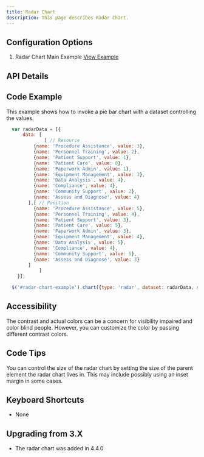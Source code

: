 ```yaml
---
title: Radar Chart
description: This page describes Radar Chart.
---
```


## Configuration Options

1. Radar Chart Main Example [View Example]( ../components/radar/example-index)

## API Details

## Code Example

This example shows how to invoke a pie bar chart with a dataset controlling the values.

```javascript
  var radarData = [{
      data: [
			  [ // Resource
          {name: 'Procedure Assistance', value: 3},
          {name: 'Personnel Training', value: 2},
          {name: 'Patient Support', value: 1},
          {name: 'Patient Care', value: 0},
          {name: 'Paperwork Admin', value: 1},
          {name: 'Equipment Management', value: 3},
          {name: 'Data Analysis', value: 4},
          {name: 'Compliance', value: 4},
          {name: 'Community Support', value: 2},
          {name: 'Assess and Diagnose', value: 4}
        ],[ // Position
          {name: 'Procedure Assistance', value: 5},
          {name: 'Personnel Training', value: 4},
          {name: 'Patient Support', value: 3},
          {name: 'Patient Care', value: 5},
          {name: 'Paperwork Admin', value: 3},
          {name: 'Equipment Management', value: 4},
          {name: 'Data Analysis', value: 5},
          {name: 'Compliance', value: 4},
          {name: 'Community Support', value: 5},
          {name: 'Assess and Diagnose', value: 3}
        ]
			]
    }];

  $('#radar-chart-example').chart({type: 'radar', dataset: radarData, showAxisLabels: false});
```

## Accessibility

The contrast and actual colors can be a concern for visibility impaired and color blind people. However, you can customize the color by passing different contrast colors.

## Code Tips

You can control the size of the radar chart by setting the size of the parent element the radar chart lives in.
This may include possibly using an inset margin in some cases.

## Keyboard Shortcuts

- None

## Upgrading from 3.X

-   The radar chart was added in 4.4.0
